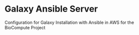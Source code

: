 # Galaxy Ansible Server
Configuration for Galaxy Installation with Ansible in AWS for the BioCompute Project
